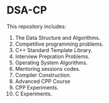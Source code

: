 # DSA-CP

This repository includes:

1. The Data Structure and Algorithms.
2. Competitive programming problems.
3. C++ Standard Template Library.
4. Interview Prepration Problems.
5. Operating System Algorithms.
6. Mentoring sessions codes.
7. Compiler Construction.
8. Advanced CPP Course
9. CPP Experiments.
10. C Experiments.
